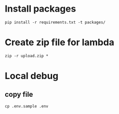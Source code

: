 # Install packages
```
pip install -r requirements.txt -t packages/
```

# Create zip file for lambda
```
zip -r upload.zip *
```

# Local debug
## copy file
```
cp .env.sample .env
```
